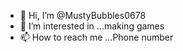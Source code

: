 - 👋 Hi, I’m @MustyBubbles0678
- 👀 I’m interested in ...making games
- 📫 How to reach me ...Phone number

<!---
MustyBubbles0678/MustyBubbles0678 is a ✨ special ✨ repository because its `README.md` (this file) appears on your GitHub profile.
You can click the Preview link to take a look at your changes.
--->
